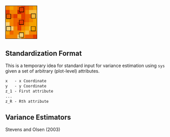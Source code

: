 <img src="docs/logo.png" width="100"></img>

## Standardization Format

This is a temporary idea for standard input for variance estimation using `sys` given a set of arbitrary (plot-level) attributes.

```
x   - x Coordinate
y   - y Coordinate
z_1 - First attribute
...
z_R - Rth attribute
```


## Variance Estimators

Stevens and Olsen (2003)